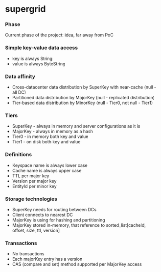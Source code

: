 # supergrid

### Phase

Current phase of the project: idea, far away from PoC

### Simple key-value data access

* key is always String
* value is always ByteString

### Data affinity

* Cross-datacenter data distribution by SuperKey with near-cache (null - all DC)
* Partitioned data distribution by MajorKey (null - replicated distribution)
* Tier-based data distribution by MinorKey (null - Tier0, not null - Tier1)

### Tiers

* SuperKey - always in memory and server configurations as it is
* MajorKey - always in memory as a hash
* Tier0 - in memory both key and value
* Tier1 - on disk both key and value

### Definitions

* Keyspace name is always lower case
* Cache name is always upper case
* TTL per major key
* Version per major key
* EntityId per minor key

### Storage technologies

* SuperKey needs for routing between DCs
* Client connects to nearest DC
* MajorKey is using for hashing and partitioning
* MajorKey stored in-memory, that reference to sorted_list[cacheId, offset, size, ttl, version] 

### Transactions

* No transactions
* Each majorKey entry has a version
* CAS (compare and set) method supported per MajorKey access

